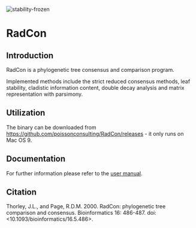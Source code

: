 ![stability-frozen](https://img.shields.io/badge/stability-locked-blue.svg)

# RadCon

## Introduction

RadCon is a phylogenetic tree consensus and comparison program.

Implemented methods include the strict reduced consensus methods, leaf stability, cladistic information content, double decay analysis and matrix representation with parsimony.

## Utilization

The binary can be downloaded from <https://github.com/poissonconsulting/RadCon/releases> - it only runs on Mac OS 9.

## Documentation

For further information please refer to the [user manual](http://www.poissonconsulting.ca/radcon).

## Citation

Thorley, J.L., and Page, R.D.M. 2000. RadCon: phylogenetic tree comparison and consensus. Bioinformatics 16: 486-487. doi: <10.1093/bioinformatics/16.5.486>.
